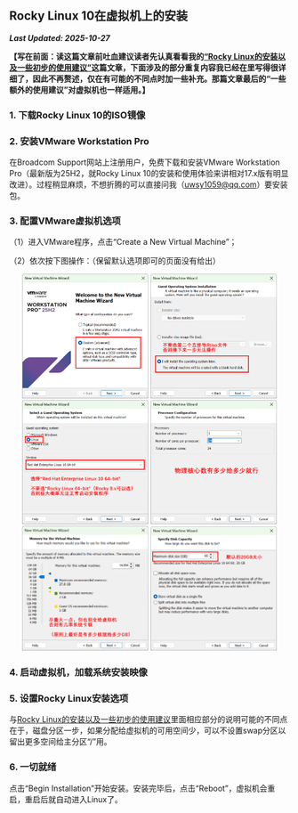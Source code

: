 ## Rocky Linux 10在虚拟机上的安装

***Last Updated: 2025-10-27***

**【写在前面：读这篇文章前吐血建议读者先认真看看我的[“Rocky Linux的安装以及一些初步的使用建议”](/linux/rocky/installation/)这篇文章，下面涉及的部分重复内容我已经在里写得很详细了，因此不再赘述，仅在有可能的不同点时加一些补充。那篇文章最后的“一些额外的使用建议”对虚拟机也一样适用。】**

### 1. 下载Rocky Linux 10的ISO镜像

### 2. 安装VMware Workstation Pro

在Broadcom Support网站上注册用户，免费下载和安装VMware Workstation Pro（最新版为25H2，就Rocky Linux 10的安装和使用体验来讲相对17.x版有明显改进）。过程稍显麻烦，不想折腾的可以直接问我（uwsy1059@qq.com）要安装包。

### 3. 配置VMware虚拟机选项

（1）进入VMware程序，点击“Create a New Virtual Machine”；

（2）依次按下图操作：（保留默认选项即可的页面没有给出）

<center>
 <img src="1.png" width="45%">
 <img src="2.png" width="45%">
</center>

<center>
 <img src="3.png" width="45%">
 <img src="4.png" width="45%">
</center>

<center>
 <img src="5.png" width="45%">
 <img src="6.png" width="45%">
</center>

### 4. 启动虚拟机，加载系统安装映像

### 5. 设置Rocky Linux安装选项

与[Rocky Linux的安装以及一些初步的使用建议](/linux/rocky/installation/)里面相应部分的说明可能的不同点在于，磁盘分区一步，如果分配给虚拟机的可用空间少，可以不设置swap分区以留出更多空间给主分区“/”用。

### 6. 一切就绪

点击“Begin Installation”开始安装。安装完毕后，点击“Reboot”，虚拟机会重启，重启后就自动进入Linux了。



